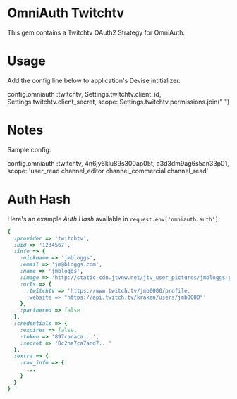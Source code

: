 # OmniAuth Twitchtv

This gem contains a Twitchtv OAuth2 Strategy for OmniAuth.

# Usage
Add the config line below to application's Devise intitializer.

config.omniauth :twitchtv, Settings.twitchtv.client_id, Settings.twitchtv.client_secret, scope: Settings.twitchtv.permissions.join(" ")


# Notes
Sample config:

config.omniauth :twitchtv, 4n6jy6klu89s300ap05t, a3d3dm9ag6s5an33p01, scope: 'user_read channel_editor channel_commercial channel_read'


# Auth Hash

Here's an example *Auth Hash* available in `request.env['omniauth.auth']`:

```ruby
{
  :provider => 'twitchtv',
  :uid => '1234567',
  :info => {
    :nickname => 'jmbloggs',
    :email => 'jm@bloggs.com',
    :name => 'jmbloggs',
    :image => 'http://static-cdn.jtvnw.net/jtv_user_pictures/jmbloggs-profile_image-e22f9c709cb15002-300x300.jpeg',
    :urls => { 
      :twitchtv => 'https://www.twitch.tv/jmb0000/profile, 
      :website => "https://api.twitch.tv/kraken/users/jmb0000"' 
    },
    :partnered => false
  },
  :credentials => {
    :expires => false,
    :token => '897cacaca...',
    :secret => '8c2na7ca7and7...'
  },
  :extra => {
    :raw_info => {
      ...
    }
  }
}
```

  